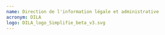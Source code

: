 ```yaml
---
name: Direction de l'information légale et administrative
acronym: DILA
logo: DILA_logo_Simplifie_beta_v3.svg
---
```

